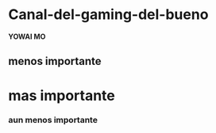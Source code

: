 # Canal-del-gaming-del-bueno

**YOWAI MO**

## menos importante
# mas importante
### aun menos importante
